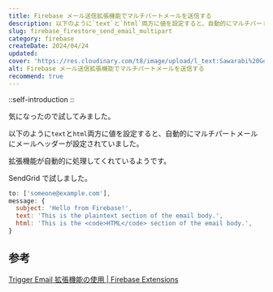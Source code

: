 ```yaml
---
title: Firebase メール送信拡張機能でマルチパートメールを送信する
description: 以下のように`text`と`html`両方に値を設定すると、自動的にマルチパートメールにメールヘッダーが設定されていました。拡張機能が自動的に処理してくれているようです。SendGrid で試しました。
slug: firebase_firestore_send_email_multipart
category: firebase
createDate: 2024/04/24
updated: 
cover: 'https://res.cloudinary.com/t8/image/upload/l_text:Sawarabi%20Gothic_80_bold:Firebase メール送信拡張機能でマルチパートメールを送信する,co_rgb:fff,w_620,c_fit/v1712091289/ogp_image_zorhlz.png'
alt: Firebase メール送信拡張機能でマルチパートメールを送信する
recommend: true
---
```



::self-introduction
::

気になったので試してみました。

以下のように`text`と`html`両方に値を設定すると、自動的にマルチパートメールにメールヘッダーが設定されていました。

拡張機能が自動的に処理してくれているようです。

SendGrid で試しました。


```js
to: ['someone@example.com'],
message: {
  subject: 'Hello from Firebase!',
  text: 'This is the plaintext section of the email body.',
  html: 'This is the <code>HTML</code> section of the email body.',
}
```


## 参考

[Trigger Email 拡張機能の使用  |  Firebase Extensions](https://firebase.google.com/docs/extensions/official/firestore-send-email?hl=ja)